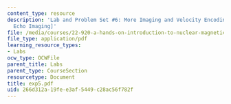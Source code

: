 ```yaml
---
content_type: resource
description: 'Lab and Problem Set #6: More Imaging and Velocity Encoding [2-D Spin
  Echo Imaging]'
file: /media/courses/22-920-a-hands-on-introduction-to-nuclear-magnetic-resonance-january-iap-1997/266d312a19fee3af5449c28ac56f782f_exp5.pdf
file_type: application/pdf
learning_resource_types:
- Labs
ocw_type: OCWFile
parent_title: Labs
parent_type: CourseSection
resourcetype: Document
title: exp5.pdf
uid: 266d312a-19fe-e3af-5449-c28ac56f782f
---
```

